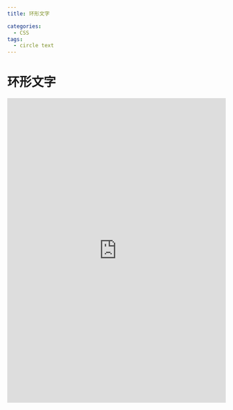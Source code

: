 ```yaml
---
title: 环形文字

categories:
  - CSS
tags:
  - circle text
---
```


# 环形文字

<iframe height="700" style="width: 100%;" scrolling="no" title="环形文字" src="https://codepen.io/javascriptfield/embed/LYdpeOo?default-tab=result" frameborder="no" loading="lazy" allowtransparency="true" allowfullscreen="true">
  See the Pen <a href="https://codepen.io/javascriptfield/pen/LYdpeOo">
  环形文字</a> by ye (<a href="https://codepen.io/javascriptfield">@javascriptfield</a>)
  on <a href="https://codepen.io">CodePen</a>.
</iframe>

